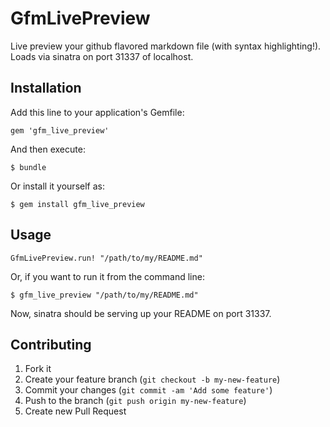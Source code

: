 # GfmLivePreview

Live preview your github flavored markdown file (with syntax highlighting!). Loads via sinatra on port 31337 of localhost.

## Installation

Add this line to your application's Gemfile:

    gem 'gfm_live_preview'

And then execute:

    $ bundle

Or install it yourself as:

    $ gem install gfm_live_preview

## Usage

    GfmLivePreview.run! "/path/to/my/README.md"

Or, if you want to run it from the command line:

    $ gfm_live_preview "/path/to/my/README.md"

Now, sinatra should be serving up your README on port 31337.


## Contributing

1. Fork it
2. Create your feature branch (`git checkout -b my-new-feature`)
3. Commit your changes (`git commit -am 'Add some feature'`)
4. Push to the branch (`git push origin my-new-feature`)
5. Create new Pull Request
